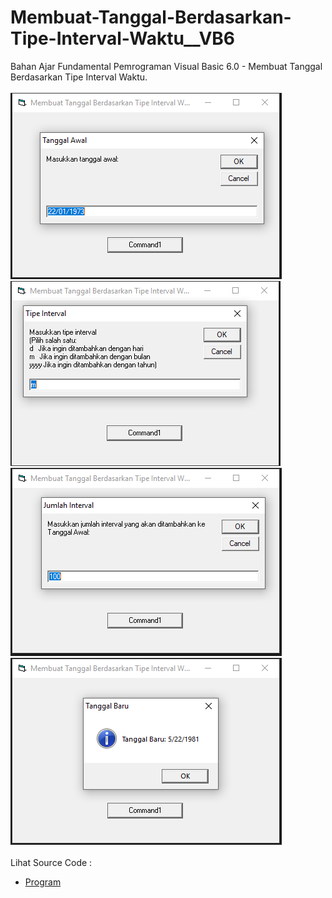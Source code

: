 # Membuat-Tanggal-Berdasarkan-Tipe-Interval-Waktu__VB6
Bahan Ajar Fundamental Pemrograman Visual Basic 6.0 - Membuat Tanggal Berdasarkan Tipe Interval Waktu.<br><br>
<img src="https://github.com/RizkyKhapidsyah/Membuat-Tanggal-Berdasarkan-Tipe-Interval-Waktu__VB6/blob/master/result/001.PNG">
<img src="https://github.com/RizkyKhapidsyah/Membuat-Tanggal-Berdasarkan-Tipe-Interval-Waktu__VB6/blob/master/result/002.PNG">
<img src="https://github.com/RizkyKhapidsyah/Membuat-Tanggal-Berdasarkan-Tipe-Interval-Waktu__VB6/blob/master/result/003.PNG">
<img src="https://github.com/RizkyKhapidsyah/Membuat-Tanggal-Berdasarkan-Tipe-Interval-Waktu__VB6/blob/master/result/004.PNG"><br><br>
Lihat Source Code : <br>
- <a href="https://github.com/RizkyKhapidsyah/Membuat-Tanggal-Berdasarkan-Tipe-Interval-Waktu__VB6/blob/master/Form1.frm">Program</a>
